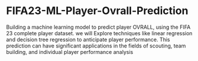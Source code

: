 # FIFA23-ML-Player-Ovrall-Prediction
Building a machine learning model to predict player OVRALL, using the FIFA 23 complete player dataset. we will Explore techniques like linear regression and decision tree regression to anticipate player performance. This prediction can have significant applications in the fields of scouting, team building, and individual player performance analysis
